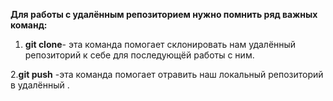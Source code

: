 **Для работы  с удалённым репозиторием нужно помнить ряд важных команд:**
 
 1. **git clone**- эта команда помогает склонировать нам удалённый репозиторий к себе для последующёй работы с ним.

 2.**git push** -эта команда помогает отравить наш локальный репозиторий в удалённый  .
